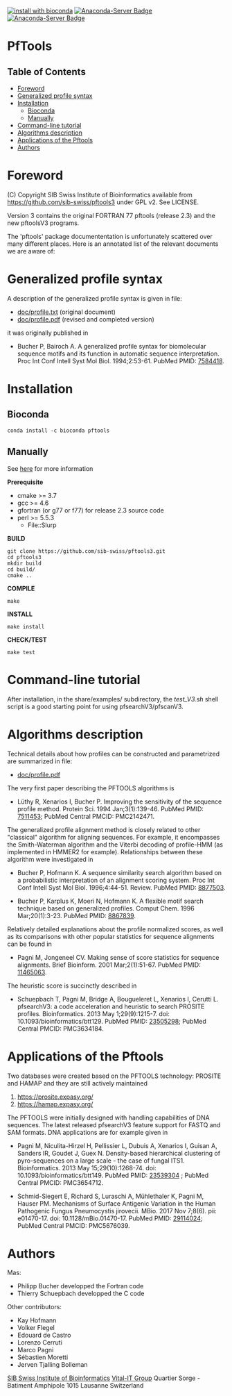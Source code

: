 [![install with bioconda](https://img.shields.io/badge/install%20with-bioconda-brightgreen.svg?style=flat)](http://bioconda.github.io/recipes/pftools/README.html)
[![Anaconda-Server Badge](https://anaconda.org/bioconda/pftools/badges/license.svg)](https://anaconda.org/bioconda/pftools)
[![Anaconda-Server Badge](https://img.shields.io/conda/dn/bioconda/pftools.svg?style=flat)](https://anaconda.org/bioconda/pftools)

PfTools
=========================================

## Table of Contents

   * [Foreword](#foreword)
   * [Generalized profile syntax](#generalized-profile-syntax)
   * [Installation](#installation)
     * [Bioconda](#bioconda)
     * [Manually](#manually) 
   * [Command-line tutorial](#commandline-tutorial)
   * [Algorithms description](#algorithms-description)
   * [Applications of the Pftools](#applications-of-the-pftools)
   * [Authors](#authors)

# Foreword

(C) Copyright SIB Swiss Institute of Bioinformatics
available from  https://github.com/sib-swiss/pftools3 under GPL v2. See LICENSE.


Version 3 contains the original FORTRAN 77 pftools (release 2.3)
and the new pftoolsV3 programs.

The 'pftools' package documententation is unfortunately scattered over many
different places. Here is an annotated list of the relevant documents we are
aware of:

# Generalized profile syntax

A description of the generalized profile syntax is given in file:

- [doc/profile.txt](https://raw.githubusercontent.com/sib-swiss/pftools3/master/doc/profile.txt)  (original document)
- [doc/profile.pdf](https://raw.githubusercontent.com/sib-swiss/pftools3/master/doc/profile.pdf)  (revised and completed version)

it was originally published in

* Bucher P, Bairoch A.
  A generalized profile syntax for biomolecular sequence motifs
  and its function in automatic sequence interpretation.
  Proc Int Conf Intell Syst Mol Biol. 1994;2:53-61.
  PubMed PMID: [7584418](https://www.ncbi.nlm.nih.gov/pubmed/7584418).

# Installation

## Bioconda

```
conda install -c bioconda pftools
```

## Manually

See [here](./INSTALL) for more information

**Prerequisite**  

  * cmake >= 3.7
  * gcc   >= 4.6
  * gfortran (or g77 or f77)  for release 2.3 source code
  * perl  >= 5.5.3   
    * File::Slurp

**BUILD**  
```
git clone https://github.com/sib-swiss/pftools3.git
cd pftools3
mkdir build
cd build/
cmake ..
```

**COMPILE**  
```
make
```

**INSTALL**  
```
make install
```

**CHECK/TEST**  
```
make test
```

# Command-line tutorial

After installation, in the share/examples/ subdirectory, the *test_V3.sh* shell script is a good starting point for using pfsearchV3/pfscanV3.

# Algorithms description

Technical details about how profiles can be constructed and parametrized
are summarized in file:

- [doc/profile.pdf](https://raw.githubusercontent.com/sib-swiss/pftools3/master/doc/profile.pdf)

The very first paper describing the PFTOOLS algorithms is

* Lüthy R, Xenarios I, Bucher P.
  Improving the sensitivity of the sequence profile method.
  Protein Sci. 1994 Jan;3(1):139-46.
  PubMed PMID: [7511453](https://www.ncbi.nlm.nih.gov/pubmed/7511453); PubMed Central PMCID: PMC2142471.

The generalized profile alignment method is closely related to other "classical"
algorithm for aligning sequences. For example, it encompasses the Smith-Waterman
algorithm and the Viterbi decoding of profile-HMM (as implemented in HMMER2 for
example). Relationships between these algorithm were investigated in

* Bucher P, Hofmann K.
  A sequence similarity search algorithm based on a probabilistic interpretation of an alignment scoring system.
  Proc Int Conf Intell Syst Mol Biol. 1996;4:44-51. Review.
  PubMed PMID: [8877503](https://www.ncbi.nlm.nih.gov/pubmed/8877503).

* Bucher P, Karplus K, Moeri N, Hofmann K.
  A flexible motif search technique based on generalized profiles.
  Comput Chem. 1996 Mar;20(1):3-23.
  PubMed PMID: [8867839](https://www.ncbi.nlm.nih.gov/pubmed/8867839).

Relatively detailed explanations about the profile normalized scores, as well as its
comparisons with other popular statistics for sequence alignments can be found in

* Pagni M, Jongeneel CV.
  Making sense of score statistics for sequence alignments.
  Brief Bioinform. 2001 Mar;2(1):51-67.
  PubMed PMID: [11465063](https://www.ncbi.nlm.nih.gov/pubmed/11465053).

The heuristic score is succinctly described in

* Schuepbach T, Pagni M, Bridge A, Bougueleret L, Xenarios I, Cerutti L.
  pfsearchV3: a code acceleration and heuristic to search PROSITE profiles.
  Bioinformatics. 2013 May 1;29(9):1215-7. doi: 10.1093/bioinformatics/btt129.
  PubMed PMID: [23505298](https://www.ncbi.nlm.nih.gov/pubmed/23505298); PubMed Central PMCID: PMC3634184.

# Applications of the Pftools

Two databases were created based on the PFTOOLS technology: PROSITE and HAMAP
and they are still actively maintained

1. https://prosite.expasy.org/
1. https://hamap.expasy.org/

The PFTOOLS were initially designed with handling capabilities of DNA sequences.
The latest released pfsearchV3 feature support for FASTQ and SAM formats. DNA
applications are for example given in

* Pagni M, Niculita-Hirzel H, Pellissier L, Dubuis A, Xenarios I, Guisan A, Sanders IR, Goudet J, Guex N.
  Density-based hierarchical clustering of pyro-sequences on a large scale - the case of fungal ITS1.
  Bioinformatics. 2013 May 15;29(10):1268-74. doi: 10.1093/bioinformatics/btt149.
  PubMed PMID: [23539304](https://www.ncbi.nlm.nih.gov/pubmed/23539304) ; PubMed Central PMCID: PMC3654712.

* Schmid-Siegert E, Richard S, Luraschi A, Mühlethaler K, Pagni M, Hauser PM.
  Mechanisms of Surface Antigenic Variation in the Human Pathogenic Fungus Pneumocystis jirovecii.
  MBio. 2017 Nov 7;8(6). pii: e01470-17. doi: 10.1128/mBio.01470-17.
  PubMed PMID: [29114024](https://www.ncbi.nlm.nih.gov/pubmed/29114024); PubMed Central PMCID: PMC5676039.

# Authors

Mas:
- Philipp Bucher developped the Fortran code
- Thierry Schuepbach developped the C code

Other contributors:
- Kay Hofmann
- Volker Flegel
- Edouard de Castro
- Lorenzo Cerruti
- Marco Pagni
- Sébastien Moretti
- Jerven Tjalling Bolleman

[SIB Swiss Institute of Bioinformatics](https://www.sib.swiss/)
[Vital-IT Group](https://www.vital-it.ch/)
Quartier Sorge - Batiment Amphipole
1015 Lausanne
Switzerland

